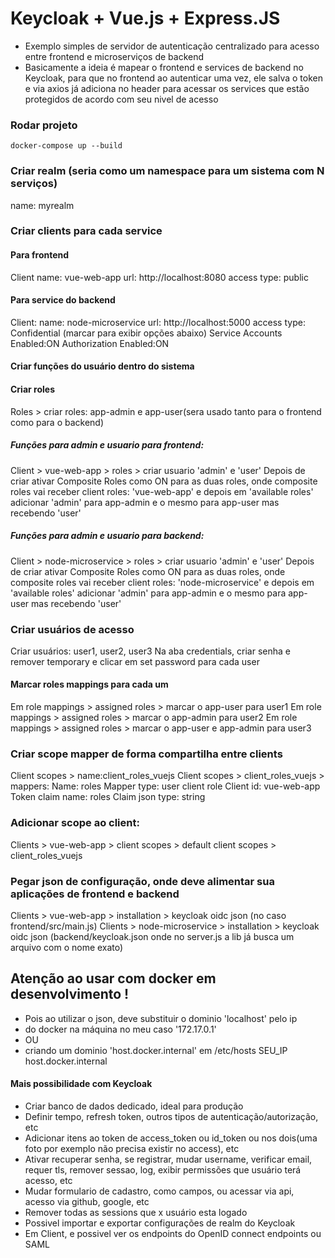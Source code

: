 # Keycloak + Vue.js + Express.JS

- Exemplo simples de servidor de autenticação centralizado para acesso entre frontend e microserviços de backend  
- Basicamente a ideia é mapear o frontend e services de backend no Keycloak, para que no frontend ao autenticar uma vez,
ele salva o token e via axios já adiciona no header para acessar os services que estão protegidos de acordo com seu nivel de acesso

### Rodar projeto
```
docker-compose up --build
```

### Criar realm (seria como um namespace para um sistema com N serviços)
name: myrealm
### Criar clients para cada service

#### Para frontend
Client
name: vue-web-app 
url: http://localhost:8080
access type: public
    
#### Para service do backend
Client:
name: node-microservice
url: http://localhost:5000
access type: Confidential (marcar para exibir opções abaixo)
Service Accounts Enabled:ON
Authorization Enabled:ON

#### Criar funções do usuário dentro do sistema

#### Criar roles
Roles > criar roles: app-admin e app-user(sera usado tanto para o frontend como para o backend)

##### Funções para admin e usuario para frontend:
Client > vue-web-app > roles > criar usuario 'admin' e 'user'
Depois de criar ativar Composite Roles como ON para as duas roles, onde composite roles
vai receber client roles: 'vue-web-app' e depois em 'available roles' adicionar 'admin' para app-admin e o
mesmo para app-user mas recebendo 'user'

##### Funções para admin e usuario para backend:
Client > node-microservice > roles > criar usuario 'admin' e 'user'
Depois de criar ativar Composite Roles como ON para as duas roles, onde composite roles
vai receber client roles: 'node-microservice' e depois em 'available roles' adicionar 'admin' para app-admin e o
mesmo para app-user mas recebendo 'user'

### Criar usuários de acesso
Criar usuários: user1, user2, user3
Na aba credentials, criar senha e remover temporary e clicar em set password para cada user

#### Marcar roles mappings para cada um
Em role mappings > assigned roles > marcar o app-user para user1
Em role mappings > assigned roles > marcar o app-admin para user2
Em role mappings > assigned roles > marcar o app-user e app-admin para user3

### Criar scope mapper de forma compartilha entre clients
Client scopes > name:client_roles_vuejs
Client scopes > client_roles_vuejs > mappers:
Name: roles
Mapper type: user client role
Client id: vue-web-app
Token claim name: roles
Claim json type: string

### Adicionar scope ao client:
Clients > vue-web-app > client scopes > default client scopes > client_roles_vuejs

### Pegar json de configuração, onde deve alimentar sua aplicações de frontend e backend
Clients > vue-web-app > installation > keycloak oidc json (no caso frontend/src/main.js)
Clients > node-microservice > installation > keycloak oidc json (backend/keycloak.json onde no server.js a lib já busca um
arquivo com o nome exato)

## Atenção ao usar com docker em desenvolvimento !
- Pois ao utilizar o json, deve substituir o dominio 'localhost' pelo ip
- do docker na máquina no meu caso '172.17.0.1'
- OU
- criando um dominio 'host.docker.internal' em /etc/hosts SEU_IP host.docker.internal

#### Mais possibilidade com Keycloak
- Criar banco de dados dedicado, ideal para produção
- Definir tempo, refresh token, outros tipos de autenticação/autorização, etc
- Adicionar itens ao token de access_token ou id_token ou nos dois(uma foto por exemplo não precisa existir no access), etc
- Ativar recuperar senha, se registrar, mudar username, verificar email, requer tls, remover sessao, log, exibir permissões que usuário terá acesso, etc
- Mudar formulario de cadastro, como campos, ou acessar via api, acesso via github, google, etc
- Remover todas as sessions que x usuário esta logado
- Possivel importar e exportar configurações de realm do Keycloak
- Em Client, e possivel ver os endpoints do OpenID connect endpoints ou SAML